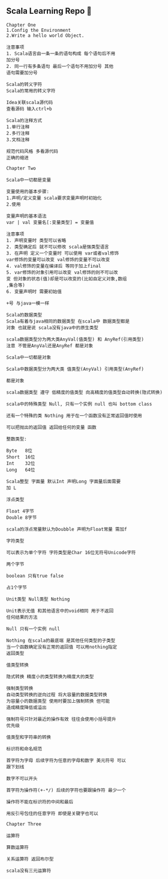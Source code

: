 ## Scala Learning Repo :tada:

    Chapter One
    1.Config the Environment
    2.Write a hello world Object.
    
    注意事项
    1. Scala语言由一条一条的语句构成 每个语句后不用
    加分号
    2. 同一行有多条语句 最后一个语句不用加分号 其他
    语句需要加分号
    
    Scala的转义字符
    Scala的常用的转义字符
    
    Idea关联scala源代码
    查看源码 输入ctrl+b
    
    Scala的注释方式
    1.单行注释
    2.多行注释
    3.文档注释
    
    规范代码风格 多看源代码
    正确的缩进
    
    Chapter Two
    
    Scala中一切都是变量
    
    变量使用的基本步骤:
    1.声明/定义变量 scala要求变量声明时初始化
    2.使用
    
    变量声明的基本语法
    var | val 变量名[:变量类型] = 变量值
    
    注意事项
    1. 声明变量时 类型可以省略
    2. 类型确定后 就不可以修改 scala是强类型语言
    3. 在声明 定义一个变量时 可以使用 var或者val修饰
    var修饰的变量可以改变 val修饰的变量不可以改变
    4. val修饰的变量在编译后 等同于加上final 
    5. var修饰的对象引用可以改变 val修饰的则不可以改
    变 但对象的状态(值)却是可以改变的(比如自定义对象,数组
    ,集合等)
    6. 变量声明时 需要初始值
    
    +号 与java一模一样
    
    Scala的数据类型
    Scala有着与java相同的数据类型 在scala中 数据类型都是
    对象 也就是说 scala没有java中的原生类型
    
    scala数据类型分为两大类AnyVal(值类型) 和 AnyRef(引用类型)
    注意 不管是AnyVal还是AnyRef 都是对象
    
    Scala中一切都是对象
    
    Scala中数据类型分为两大类 值类型(AnyVal) 引用类型(AnyRef)
    
    都是对象
    
    scala数据类型 遵守 低精度的值类型 向高精度的值类型自动转换(隐式转换)
    
    scala中的特殊类型 Null, 只有一个实例 null 也叫 bottom class
    
    还有一个特殊的类 Nothing 用于在一个函数没有正常返回值时使用
    
    可以把抛出的返回值 返回给任何的变量 函数
    
    整数类型:
    
    Byte   8位 
    Short  16位
    Int    32位
    Long   64位
    
    Scala整型 字面量 默认Int 声明Long 字面量后面需要
    加 L
    
    浮点类型
    
    Float 4字节
    Double 8字节
    
    scala的浮点常量默认为Doubble 声明为Float常量 需加f
    
    字符类型
    
    可以表示为单个字符 字符类型是Char 16位无符号Unicode字符
    
    两个字节 
    
    boolean 只有true false
    
    占1个字节
    
    Unit类型 Null类型 Nothing
    
    Unit表示无值 和其他语言中的void相同 用于不返回
    任何结果的方法
    
    Null 只有一个实例 null
    
    Nothing 在scala的最底端 是其他任何类型的子类型
    当一个函数确定没有正常的返回值 可以用nothing指定
    返回类型
    
    值类型转换
    
    隐式转换 精度小的类型转换为精度大的类型
    
    强制类型转换
    自动类型转换的逆向过程 将大容量的数据类型转换
    为容量小的数据类型 使用时要加上强制转换 但可能
    造成精度降低或溢出
    
    强制符号只针对最近的操作有效 往往会使用小括号提升
    优先级
    
    值类型和字符串的转换
    
    标识符和命名规范
    
    首字符为字母 后续字符为任意的字母和数字 美元符号 可以
    跟下划线
    
    数字不可以开头
    
    首字符为操作符(+-*/) 后续的字符也要跟操作符 最少一个
    
    操作符不能在标识符的中间和最后
    
    用反引号包住的任意字符 即使是关键字也可以
    
    Chapter Three
    
    运算符 
    
    算数运算符
     
    关系运算符 返回布尔型
    
    scala没有三元运算符
    
    
    
    
    
    
    
    
    
    
    